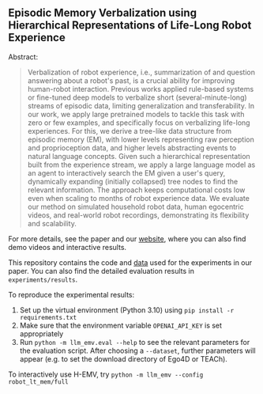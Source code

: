 ## Episodic Memory Verbalization using Hierarchical Representations of Life-Long Robot Experience

Abstract:

> Verbalization of robot experience, i.e., summarization of and question answering about a robot's past, is a crucial
> ability for improving human-robot interaction. Previous works applied rule-based systems or fine-tuned deep models to
> verbalize short (several-minute-long) streams of episodic data, limiting generalization and transferability. In our
> work, we apply large pretrained models to tackle this task with zero or few examples, and specifically focus on
> verbalizing life-long experiences. For this, we derive a tree-like data structure from episodic memory (EM), with
> lower
> levels representing raw perception and proprioception data, and higher levels abstracting events to natural language
> concepts. Given such a hierarchical representation built from the experience stream, we apply a large language model
> as
> an agent to interactively search the EM given a user's query, dynamically expanding (initially collapsed) tree nodes
> to
> find the relevant information. The approach keeps computational costs low even when scaling to months of robot
> experience data. We evaluate our method on simulated household robot data, human egocentric videos, and real-world
> robot
> recordings, demonstrating its flexibility and scalability.

For more details, see the paper and
our [website](https://anonymousresearcher05.github.io/h-emv), where you can also find demo videos and interactive results.

This repository contains the code and [data](data) used for the experiments in our paper.
You can also find the detailed evaluation results in `experiments/results`.


To reproduce the experimental results:

1. Set up the virtual environment (Python 3.10) using `pip install -r requirements.txt`
2. Make sure that the environment variable `OPENAI_API_KEY` is set appropriately
3. Run `python -m llm_emv.eval --help` to see the relevant parameters for the evaluation script. After choosing a
   `--dataset`, further parameters will appear (e.g. to set the download directory of Ego4D or TEACh). 

To interactively use H-EMV, try `python -m llm_emv --config robot_lt_mem/full`
